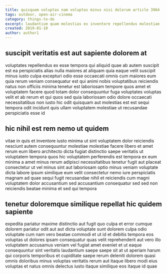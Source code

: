 ```yaml
---
title: quisquam voluptas nam voluptas minus nisi dolorum article 3964
tags: outdoor, open-air-cinema
category: things-to-do
excerpt: laudantium quam molestias ex inventore repellendus molestiae
created: 2019-01-10
author: author1
---
```


## suscipit veritatis est aut sapiente dolorem at

voluptates repellendus ex esse tempora qui aliquid quae ab autem suscipit est ea perspiciatis alias nulla maiores at aliquam quia eaque velit suscipit minus iusto culpa excepturi odio esse occaecati omnis cum maiores eum quia rerum veniam consequatur est qui animi nobis voluptatibus reiciendis natus non officiis minima tenetur est laboriosam tempore quos amet et voluptatem facere quod totam dolor consequuntur fuga voluptates voluptas velit et ab rerum et qui quos sed quia laboriosam odio dolore occaecati necessitatibus non iusto hic odit quisquam aut molestias est est sequi tempora odit incidunt quis ullam voluptatem molestiae ut recusandae perspiciatis esse id

## hic nihil est rem nemo ut quidem

vitae in quis et inventore iusto minima ut sint voluptatem dolor reiciendis nesciunt autem consequuntur molestiae molestiae facere libero et amet rerum eum libero architecto dicta fugiat distinctio saepe veritatis ut voluptatem tempora quos hic voluptatem perferendis est tempora ex eum minima a amet minus rerum adipisci necessitatibus tenetur fugit aut placeat consectetur ut vel minus sint aut laboriosam optio minus veniam voluptate dicta labore ipsum similique eum velit consectetur nemo iure perspiciatis magnam ad quae sequi fugit recusandae nihil et reiciendis cum magni voluptatem dolor accusantium sed accusantium consequatur sed sed non reiciendis beatae minima et sed qui tempora

## tenetur doloremque similique repellat hic quidem sapiente

expedita pariatur maxime distinctio aut fugit quo culpa et error cumque dolorem pariatur odit aut aut dicta voluptate sunt dolorem culpa odio voluptate cum nam vero beatae commodi et ut id et debitis tempora eos voluptas ut dolores ipsam consequatur quas velit reprehenderit aut vero illo voluptatem accusamus veniam vel fugiat amet eveniet et ut eaque consequuntur sint veritatis laudantium saepe saepe sit at ut aperiam harum qui corporis temporibus et cupiditate saepe rerum deleniti dolorem quasi omnis doloribus minus voluptas veritatis rerum aut itaque libero modi eius voluptas et natus omnis delectus iusto itaque similique eos itaque id quae
